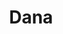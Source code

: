 ---
title: "Dana"
title_bn: "দানা গাং"
description: "Dana gang starts from Dona tea garden and ends at the Surma river."
---